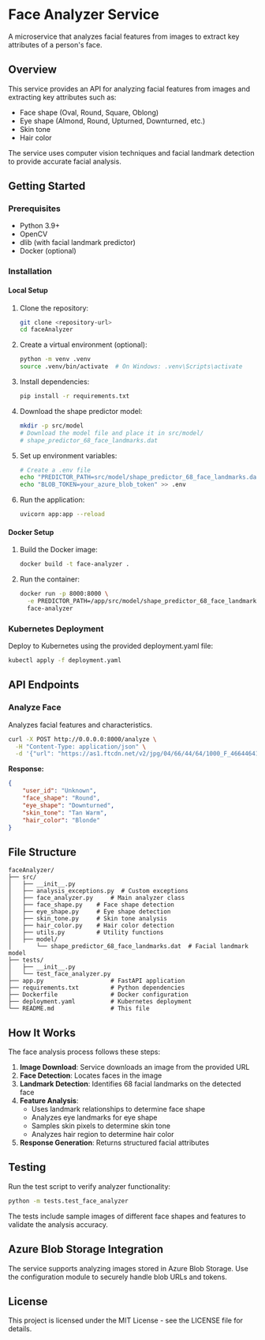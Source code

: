 # Face Analyzer Service

A microservice that analyzes facial features from images to extract key attributes of a person's face.

## Overview

This service provides an API for analyzing facial features from images and extracting key attributes such as:
- Face shape (Oval, Round, Square, Oblong)
- Eye shape (Almond, Round, Upturned, Downturned, etc.)
- Skin tone
- Hair color

The service uses computer vision techniques and facial landmark detection to provide accurate facial analysis.

## Getting Started

### Prerequisites

- Python 3.9+
- OpenCV
- dlib (with facial landmark predictor)
- Docker (optional)

### Installation

#### Local Setup

1. Clone the repository:
   ```bash
   git clone <repository-url>
   cd faceAnalyzer
   ```

2. Create a virtual environment (optional):
   ```bash
   python -m venv .venv
   source .venv/bin/activate  # On Windows: .venv\Scripts\activate
   ```

3. Install dependencies:
   ```bash
   pip install -r requirements.txt
   ```

4. Download the shape predictor model:
   ```bash
   mkdir -p src/model
   # Download the model file and place it in src/model/
   # shape_predictor_68_face_landmarks.dat
   ```

5. Set up environment variables:
   ```bash
   # Create a .env file
   echo "PREDICTOR_PATH=src/model/shape_predictor_68_face_landmarks.dat" > .env
   echo "BLOB_TOKEN=your_azure_blob_token" >> .env
   ```

6. Run the application:
   ```bash
   uvicorn app:app --reload
   ```

#### Docker Setup

1. Build the Docker image:
   ```bash
   docker build -t face-analyzer .
   ```

2. Run the container:
   ```bash
   docker run -p 8000:8000 \
     -e PREDICTOR_PATH=/app/src/model/shape_predictor_68_face_landmarks.dat \
     face-analyzer
   ```

### Kubernetes Deployment

Deploy to Kubernetes using the provided deployment.yaml file:

```bash
kubectl apply -f deployment.yaml
```

## API Endpoints

### Analyze Face

Analyzes facial features and characteristics.

```bash
curl -X POST http://0.0.0.0:8000/analyze \
  -H "Content-Type: application/json" \
  -d '{"url": "https://as1.ftcdn.net/v2/jpg/04/66/44/64/1000_F_466446411_VYFCWgiDL7LkWsdcRaG3aX8aCfe7jpMu.jpg"}'
```

**Response:**
```json
{
    "user_id": "Unknown",
    "face_shape": "Round",
    "eye_shape": "Downturned",
    "skin_tone": "Tan Warm",
    "hair_color": "Blonde"
}
```

## File Structure

```
faceAnalyzer/
├── src/
│   ├── __init__.py
│   ├── analysis_exceptions.py  # Custom exceptions
│   ├── face_analyzer.py     # Main analyzer class
│   ├── face_shape.py    # Face shape detection
│   ├── eye_shape.py     # Eye shape detection
│   ├── skin_tone.py     # Skin tone analysis
│   ├── hair_color.py    # Hair color detection
│   ├── utils.py         # Utility functions
│   ├── model/
│       └── shape_predictor_68_face_landmarks.dat  # Facial landmark model 
├── tests/
│   ├── __init__.py
│   └── test_face_analyzer.py
├── app.py                   # FastAPI application
├── requirements.txt         # Python dependencies
├── Dockerfile               # Docker configuration
├── deployment.yaml          # Kubernetes deployment
└── README.md                # This file
```

## How It Works

The face analysis process follows these steps:

1. **Image Download**: Service downloads an image from the provided URL
2. **Face Detection**: Locates faces in the image
3. **Landmark Detection**: Identifies 68 facial landmarks on the detected face
4. **Feature Analysis**:
   - Uses landmark relationships to determine face shape
   - Analyzes eye landmarks for eye shape
   - Samples skin pixels to determine skin tone
   - Analyzes hair region to determine hair color
5. **Response Generation**: Returns structured facial attributes

## Testing

Run the test script to verify analyzer functionality:

```bash
python -m tests.test_face_analyzer
```

The tests include sample images of different face shapes and features to validate the analysis accuracy.

## Azure Blob Storage Integration

The service supports analyzing images stored in Azure Blob Storage. Use the configuration module to securely handle blob URLs and tokens.

## License

This project is licensed under the MIT License - see the LICENSE file for details.